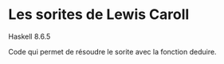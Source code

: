 # Les sorites de Lewis Caroll
Haskell 8.6.5

Code qui permet de résoudre le sorite avec la fonction deduire.
